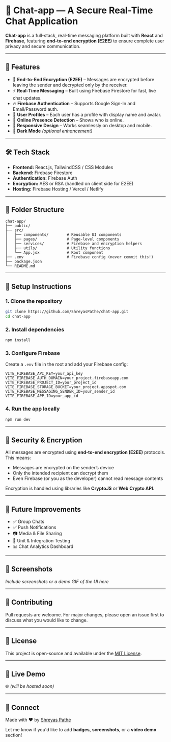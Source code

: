 # 💬 Chat-app — A Secure Real-Time Chat Application

**Chat-app** is a full-stack, real-time messaging platform built with **React** and **Firebase**, featuring **end-to-end encryption (E2EE)** to ensure complete user privacy and secure communication.

---

## 🚀 Features

- 🔐 **End-to-End Encryption (E2EE)** – Messages are encrypted before leaving the sender and decrypted only by the receiver.
- ⚡ **Real-Time Messaging** – Built using Firebase Firestore for fast, live chat updates.
- 🔥 **Firebase Authentication** – Supports Google Sign-In and Email/Password auth.
- 🧾 **User Profiles** – Each user has a profile with display name and avatar.
- 👥 **Online Presence Detection** – Shows who is online.
- 📱 **Responsive Design** – Works seamlessly on desktop and mobile.
- 🌙 **Dark Mode** *(optional enhancement)*

---

## 🛠️ Tech Stack

- **Frontend:** React.js, TailwindCSS / CSS Modules
- **Backend:** Firebase Firestore
- **Authentication:** Firebase Auth
- **Encryption:** AES or RSA (handled on client side for E2EE)
- **Hosting:** Firebase Hosting / Vercel / Netlify

---

## 📁 Folder Structure

```
chat-app/
├── public/
├── src/
│   ├── components/        # Reusable UI components
│   ├── pages/             # Page-level components
│   ├── services/          # Firebase and encryption helpers
│   ├── utils/             # Utility functions
│   └── App.jsx            # Root component
├── .env                   # Firebase config (never commit this!)
├── package.json
└── README.md
```

---

## 🔧 Setup Instructions

### 1. Clone the repository

```bash
git clone https://github.com/ShreyasPathe/chat-app.git
cd chat-app
````

### 2. Install dependencies

```bash
npm install
```

### 3. Configure Firebase

Create a `.env` file in the root and add your Firebase config:

```env
VITE_FIREBASE_API_KEY=your_api_key
VITE_FIREBASE_AUTH_DOMAIN=your_project.firebaseapp.com
VITE_FIREBASE_PROJECT_ID=your_project_id
VITE_FIREBASE_STORAGE_BUCKET=your_project.appspot.com
VITE_FIREBASE_MESSAGING_SENDER_ID=your_sender_id
VITE_FIREBASE_APP_ID=your_app_id
```

### 4. Run the app locally

```bash
npm run dev
```

---

## 🔐 Security & Encryption

All messages are encrypted using **end-to-end encryption (E2EE)** protocols. This means:

* Messages are encrypted on the sender’s device
* Only the intended recipient can decrypt them
* Even Firebase (or you as the developer) cannot read message contents

Encryption is handled using libraries like **CryptoJS** or **Web Crypto API**.

---

## 🧠 Future Improvements

* ✅ Group Chats
* ✅ Push Notifications
* 📷 Media & File Sharing
* 🧪 Unit & Integration Testing
* 📊 Chat Analytics Dashboard

---

## 📸 Screenshots

*Include screenshots or a demo GIF of the UI here*

---

## 🙌 Contributing

Pull requests are welcome. For major changes, please open an issue first to discuss what you would like to change.

---

## 📜 License

This project is open-source and available under the [MIT License](LICENSE).

---

## 🔗 Live Demo

🌐 *(will be hosted soon)*

---

## 🤝 Connect

Made with ❤️ by [Shreyas Pathe](https://www.linkedin.com/in/shreyas-pathe/)


Let me know if you'd like to add **badges**, **screenshots**, or a **video demo** section!

